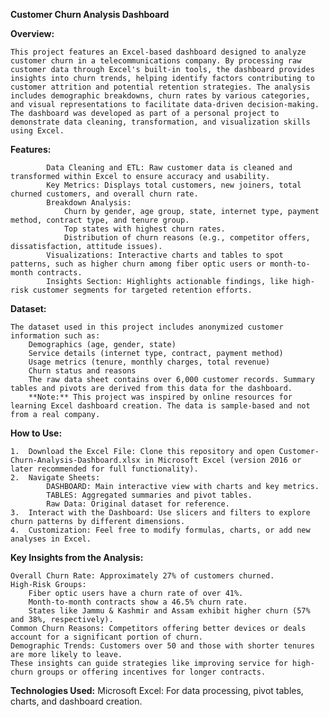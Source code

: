 **Customer Churn Analysis Dashboard**

**Overview:**
    
	This project features an Excel-based dashboard designed to analyze customer churn in a telecommunications company. By processing raw customer data through Excel's built-in tools, the dashboard provides insights into churn trends, helping identify factors contributing to customer attrition and potential retention strategies. The analysis includes demographic breakdowns, churn rates by various categories, and visual representations to facilitate data-driven decision-making.
    The dashboard was developed as part of a personal project to demonstrate data cleaning, transformation, and visualization skills using Excel.
	
**Features:**

        	Data Cleaning and ETL: Raw customer data is cleaned and transformed within Excel to ensure accuracy and usability.
        	Key Metrics: Displays total customers, new joiners, total churned customers, and overall churn rate.
            Breakdown Analysis:
                Churn by gender, age group, state, internet type, payment method, contract type, and tenure group.
                Top states with highest churn rates.
                Distribution of churn reasons (e.g., competitor offers, dissatisfaction, attitude issues).
            Visualizations: Interactive charts and tables to spot patterns, such as higher churn among fiber optic users or month-to-month contracts.
            Insights Section: Highlights actionable findings, like high-risk customer segments for targeted retention efforts.
			
**Dataset:**

	The dataset used in this project includes anonymized customer information such as:
	    Demographics (age, gender, state)
	    Service details (internet type, contract, payment method)
	    Usage metrics (tenure, monthly charges, total revenue)
	    Churn status and reasons
        The raw data sheet contains over 6,000 customer records. Summary tables and pivots are derived from this data for the dashboard.  
		**Note:** This project was inspired by online resources for learning Excel dashboard creation. The data is sample-based and not from a real company.

**How to Use:**

	1.	Download the Excel File: Clone this repository and open Customer-Churn-Analysis-Dashboard.xlsx in Microsoft Excel (version 2016 or later recommended for full functionality).
    2.	Navigate Sheets:
        	DASHBOARD: Main interactive view with charts and key metrics.
    	    TABLES: Aggregated summaries and pivot tables.
    	    Raw Data: Original dataset for reference.
    3.	Interact with the Dashboard: Use slicers and filters to explore churn patterns by different dimensions.
    4.	Customization: Feel free to modify formulas, charts, or add new analyses in Excel.

**Key Insights from the Analysis:**

 	Overall Churn Rate: Approximately 27% of customers churned.
	High-Risk Groups:
    	Fiber optic users have a churn rate of over 41%.
	    Month-to-month contracts show a 46.5% churn rate.
	    States like Jammu & Kashmir and Assam exhibit higher churn (57% and 38%, respectively).
    Common Churn Reasons: Competitors offering better devices or deals account for a significant portion of churn.
	Demographic Trends: Customers over 50 and those with shorter tenures are more likely to leave.
    These insights can guide strategies like improving service for high-churn groups or offering incentives for longer contracts.

**Technologies Used:**
    Microsoft Excel: For data processing, pivot tables, charts, and dashboard creation. 
